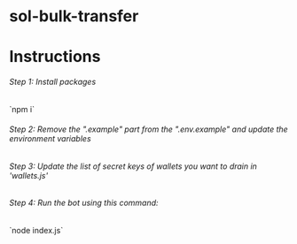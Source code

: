 # sol-bulk-transfer

<h1>Instructions</h1>

<h6>Step 1: Install packages</h6>
`npm i`

<h6>Step 2: Remove the ".example" part from the ".env.example" and update the environment variables</h6>

<h6>Step 3: Update the list of secret keys of wallets you want to drain in 'wallets.js'</h6>

<h6>Step 4: Run the bot using this command: </h6>
`node index.js`
